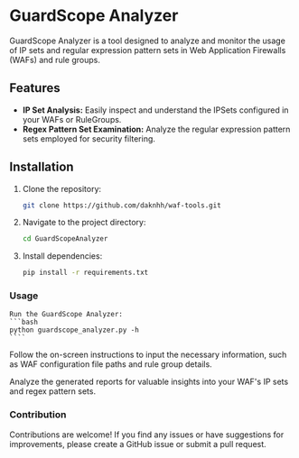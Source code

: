 # GuardScope Analyzer

GuardScope Analyzer is a tool designed to analyze and monitor the usage of IP sets and regular expression pattern sets in Web Application Firewalls (WAFs) and rule groups.

## Features

- **IP Set Analysis:** Easily inspect and understand the IPSets configured in your WAFs or RuleGroups.
- **Regex Pattern Set Examination:** Analyze the regular expression pattern sets employed for security filtering.

## Installation

1. Clone the repository:

   ```bash
   git clone https://github.com/daknhh/waf-tools.git
   ````
2. Navigate to the project directory:
    ```bash
    cd GuardScopeAnalyzer
    ````

3. Install dependencies:
    ```bash
    pip install -r requirements.txt
    ````

### Usage
    Run the GuardScope Analyzer:
    ```bash
    python guardscope_analyzer.py -h
    ````

Follow the on-screen instructions to input the necessary information, such as WAF configuration file paths and rule group details.

Analyze the generated reports for valuable insights into your WAF's IP sets and regex pattern sets.

### Contribution
Contributions are welcome! If you find any issues or have suggestions for improvements, please create a GitHub issue or submit a pull request.